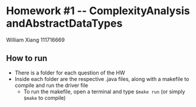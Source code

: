# Homework #1 -- Complexity​Analysis​and​Abstract​Data​Types
William Xiang
111716669

## How to run

* There is a folder for each question of the HW
* Inside each folder are the respective .java files, along with a makefile to compile and run the driver file
  * To run the makefile, open a terminal and type `$make run` (or simply `$make` to compile)
